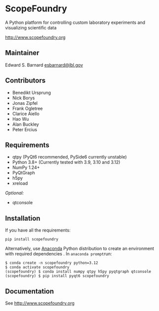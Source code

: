ScopeFoundry
============

A Python platform for controlling custom laboratory 
experiments and visualizing scientific data

<http://www.scopefoundry.org>

Maintainer
----------

Edward S. Barnard <esbarnard@lbl.gov>

Contributors
------------

* Benedikt Ursprung
* Nick Borys
* Jonas Zipfel
* Frank Ogletree
* Clarice Aiello
* Hao Wu
* Alan Buckley
* Peter Ercius


Requirements
------------

* qtpy (PyQt6 recommended, PySide6 currently unstable)
* Python 3.8+ (Currently tested with 3.9, 3.10 and 3.12)
* NumPy 1.24+
* PyQtGraph
* h5py
* xreload

_Optional:_

* qtconsole


Installation
------------

If you have all the requirements:

```
pip install scopefoundry
```

Alternatively, use [Anaconda]([https://www.anaconda.com/download/success) Python distribution to create an environment with required dependencies . In `anaconda prompt`run:

```
$ conda create -n scopefoundry python=3.12
$ conda activate scopefoundry
(scopefoundry) $ conda install numpy qtpy h5py pyqtgraph qtconsole
(scopefoundry) $ pip install pyqt6 scopefoundry
```

Documentation
-------------

See <http://www.scopefoundry.org>

